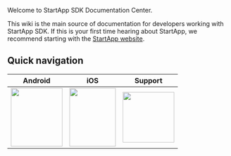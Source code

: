 Welcome to StartApp SDK Documentation Center.

This wiki is the main source of documentation for developers working with StartApp SDK. If this is your first time hearing about StartApp, we recommend starting with the [StartApp website](http://startapp.com/).

## Quick navigation

| Android |  iOS | Support                       
|---|---|---
| [<img src="https://raw.githubusercontent.com/wiki/StartApp-SDK/Documentation/images/android-icon.png" width="117px"  height="133px">](Android-InApp-Documentation) | [<img src="https://raw.githubusercontent.com/wiki/StartApp-SDK/Documentation/images/ios-icon.png" width="105px"  height="133px">](iOS-InApp-Documentation)| [<img src="https://raw.githubusercontent.com/wiki/StartApp-SDK/Documentation/images/support-icon.png" width="117px" height="115px">](https://support.startapp.com/home) 
